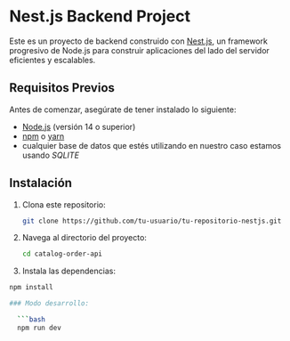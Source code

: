# Nest.js Backend Project

Este es un proyecto de backend construido con [Nest.js](https://nestjs.com/), un framework progresivo de Node.js para construir aplicaciones del lado del servidor eficientes y escalables.

## Requisitos Previos

Antes de comenzar, asegúrate de tener instalado lo siguiente:

- [Node.js](https://nodejs.org/) (versión 14 o superior)
- [npm](https://www.npmjs.com/) o [yarn](https://yarnpkg.com/)
- cualquier base de datos que estés utilizando en nuestro caso estamos usando *SQLITE*

## Instalación

1. Clona este repositorio:

   ```bash
   git clone https://github.com/tu-usuario/tu-repositorio-nestjs.git

2. Navega al directorio del proyecto:

    ```bash
    cd catalog-order-api

3. Instala las dependencias:

  ```bash
  npm install

### Modo desarrollo:

    ```bash
    npm run dev
